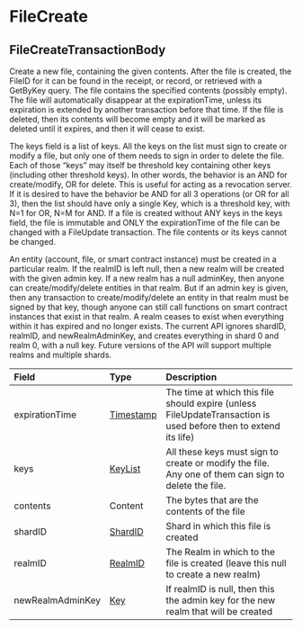 # FileCreate

## FileCreateTransactionBody <a id="filecreatetransactionbody"></a>

‌Create a new file, containing the given contents. After the file is created, the FileID for it can be found in the receipt, or record, or retrieved with a GetByKey query. The file contains the specified contents \(possibly empty\). The file will automatically disappear at the expirationTime, unless its expiration is extended by another transaction before that time. If the file is deleted, then its contents will become empty and it will be marked as deleted until it expires, and then it will cease to exist. 

The keys field is a list of keys. All the keys on the list must sign to create or modify a file, but only one of them needs to sign in order to delete the file. Each of those “keys” may itself be threshold key containing other keys \(including other threshold keys\). In other words, the behavior is an AND for create/modify, OR for delete. This is useful for acting as a revocation server. If it is desired to have the behavior be AND for all 3 operations \(or OR for all 3\), then the list should have only a single Key, which is a threshold key, with N=1 for OR, N=M for AND. If a file is created without ANY keys in the keys field, the file is immutable and ONLY the expirationTime of the file can be changed with a FileUpdate transaction. The file contents or its keys cannot be changed. 

An entity \(account, file, or smart contract instance\) must be created in a particular realm. If the realmID is left null, then a new realm will be created with the given admin key. If a new realm has a null adminKey, then anyone can create/modify/delete entities in that realm. But if an admin key is given, then any transaction to create/modify/delete an entity in that realm must be signed by that key, though anyone can still call functions on smart contract instances that exist in that realm. A realm ceases to exist when everything within it has expired and no longer exists. The current API ignores shardID, realmID, and newRealmAdminKey, and creates everything in shard 0 and realm 0, with a null key. Future versions of the API will support multiple realms and multiple shards.

| Field | Type | Description |
| :--- | :--- | :--- |
| expirationTime | ​[Timestamp](../miscellaneous/timestamp.md#timestamp)​ | The time at which this file should expire \(unless FileUpdateTransaction is used before then to extend its life\) |
| keys | ​[KeyList](../basic-types/keylist.md)​ | All these keys must sign to create or modify the file. Any one of them can sign to delete the file. |
| contents | ​Content | The bytes that are the contents of the file |
| shardID | ​[ShardID](../basic-types/shardid.md)​ | Shard in which this file is created |
| realmID | ​[RealmID](../basic-types/realmid.md)​ | The Realm in which to the file is created \(leave this null to create a new realm\) |
| newRealmAdminKey | ​[Key](../basic-types/key.md)​ | If realmID is null, then this the admin key for the new realm that will be created |


